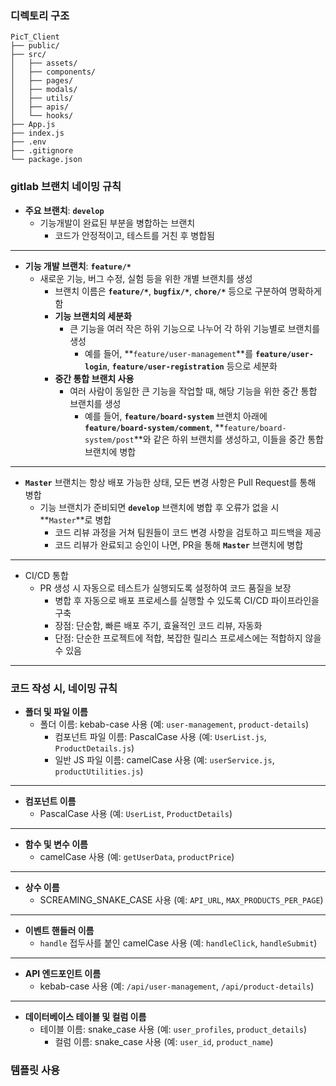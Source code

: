 ### 디렉토리 구조

```
PicT_Client
├── public/
├── src/
│   ├── assets/
│   ├── components/
│   ├── pages/
│   ├── modals/
│   ├── utils/
│   ├── apis/
│   └── hooks/
├── App.js
├── index.js
├── .env
├── .gitignore
└── package.json
```

### gitlab 브랜치 네이밍 규칙

- **주요 브랜치**: **`develop`**
  - 기능개발이 완료된 부분을 병합하는 브랜치
    - 코드가 안정적이고, 테스트를 거친 후 병합됨

---

- **기능 개발 브랜치**: **`feature/*`**
  - 새로운 기능, 버그 수정, 실험 등을 위한 개별 브랜치를 생성
    - 브랜치 이름은 **`feature/*`**, **`bugfix/*`**, **`chore/*`** 등으로 구분하여 명확하게 함
    - **기능 브랜치의 세분화**
      - 큰 기능을 여러 작은 하위 기능으로 나누어 각 하위 기능별로 브랜치를 생성
        - 예를 들어, **`feature/user-management`**를 **`feature/user-login`**, **`feature/user-registration`** 등으로 세분화
    - **중간 통합 브랜치 사용**
      - 여러 사람이 동일한 큰 기능을 작업할 때, 해당 기능을 위한 중간 통합 브랜치를 생성
        - 예를 들어, **`feature/board-system`** 브랜치 아래에 **`feature/board-system/comment`**, **`feature/board-system/post`**와 같은 하위 브랜치를 생성하고, 이들을 중간 통합 브랜치에 병합

---

- **`Master`** 브랜치는 항상 배포 가능한 상태, 모든 변경 사항은 Pull Request를 통해 병합
  - 기능 브랜치가 준비되면 **`develop`** 브랜치에 병합 후 오류가 없을 시 **`Master`**로 병합
    - 코드 리뷰 과정을 거쳐 팀원들이 코드 변경 사항을 검토하고 피드백을 제공
    - 코드 리뷰가 완료되고 승인이 나면, PR을 통해 **`Master`** 브랜치에 병합

---

- CI/CD 통합
  - PR 생성 시 자동으로 테스트가 실행되도록 설정하여 코드 품질을 보장
    - 병합 후 자동으로 배포 프로세스를 실행할 수 있도록 CI/CD 파이프라인을 구축
    - 장점: 단순함, 빠른 배포 주기, 효율적인 코드 리뷰, 자동화
    - 단점: 단순한 프로젝트에 적합, 복잡한 릴리스 프로세스에는 적합하지 않을 수 있음

---

### 코드 작성 시, 네이밍 규칙

- **폴더 및 파일 이름**
  - 폴더 이름: kebab-case 사용 (예: `user-management`, `product-details`)
    - 컴포넌트 파일 이름: PascalCase 사용 (예: `UserList.js`, `ProductDetails.js`)
    - 일반 JS 파일 이름: camelCase 사용 (예: `userService.js`, `productUtilities.js`)

---

- **컴포넌트 이름**
  - PascalCase 사용 (예: `UserList`, `ProductDetails`)

---

- **함수 및 변수 이름**
  - camelCase 사용 (예: `getUserData`, `productPrice`)

---

- **상수 이름**
  - SCREAMING_SNAKE_CASE 사용 (예: `API_URL`, `MAX_PRODUCTS_PER_PAGE`)

---

- **이벤트 핸들러 이름**
  - `handle` 접두사를 붙인 camelCase 사용 (예: `handleClick`, `handleSubmit`)

---

- **API 엔드포인트 이름**
  - kebab-case 사용 (예: `/api/user-management`, `/api/product-details`)

---

- **데이터베이스 테이블 및 컬럼 이름**
  - 테이블 이름: snake_case 사용 (예: `user_profiles`, `product_details`)
    - 컬럼 이름: snake_case 사용 (예: `user_id`, `product_name`)

### 템플릿 사용
